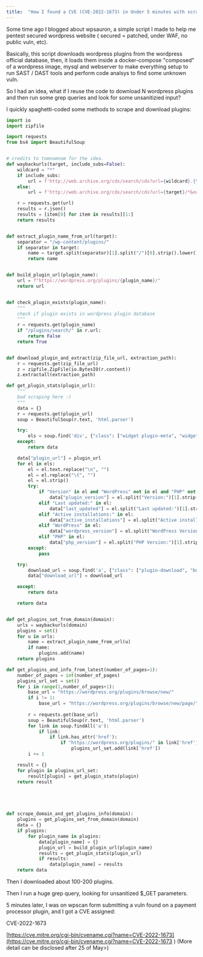 ```yaml
---
title:  "How I found a CVE (CVE-2022-1673) in Under 5 minutes with scraping and grep-fu"
---
```

Some time ago I blogged about wpsauron, a simple script I made to help me pentest secured wordpress website ( secured = patched, under WAF, no public vuln, etc). 


 Basically, this script downloads wordpress plugins from the wordpress official database, then, it loads them inside a docker-compose "composed" of a wordpress image, mysql and webserver to make everything setup to run SAST / DAST tools and perform code analsys to find some unknown vuln.  



So I had an idea, what if I reuse the code to download N wordpress plugins and then run some grep queries and look for some unsanitizied input?

I quickly spaghetti-coded some methods to scrape and download plugins:

```python
import io
import zipfile

import requests
from bs4 import BeautifulSoup


# credits to tomnomnom for the idea.
def waybackurls(target, include_subs=False):
    wildcard = "*"
    if include_subs:
        url = f'http://web.archive.org/cdx/search/cdx?url={wildcard}.{target}/*&output=json&fl=original&collapse=urlkey'
    else:
        url = f'http://web.archive.org/cdx/search/cdx?url={target}/*&output=json&fl=original&collapse=urlkey'

    r = requests.get(url)
    results = r.json()
    results = [item[0] for item in results][1:]
    return results


def extract_plugin_name_from_url(target):
    separator = "/wp-content/plugins/"
    if separator in target:
        name = target.split(separator)[1].split("/")[0].strip().lower()
        return name


def build_plugin_url(plugin_name):
    url = f"https://wordpress.org/plugins/{plugin_name}/"
    return url


def check_plugin_exists(plugin_name):
    """
    check if plugin exists in wordpress plugin database
    """
    r = requests.get(plugin_name)
    if "/plugins/search/" in r.url:
        return False
    return True


def download_plugin_and_extract(zip_file_url, extraction_path):
    r = requests.get(zip_file_url)
    z = zipfile.ZipFile(io.BytesIO(r.content))
    z.extractall(extraction_path)

def get_plugin_stats(plugin_url):
    """
    bad scraping here :)
    """
    data = {}
    r = requests.get(plugin_url)
    soup = BeautifulSoup(r.text, 'html.parser')

    try:
        els = soup.find('div', {"class": ["widget plugin-meta", "widget"]}).find("ul").findAll("li")
    except:
        return data

    data["plugin_url"] = plugin_url
    for el in els:
        el = el.text.replace("\n", "")
        el = el.replace("\t", "")
        el = el.strip()
        try:
            if "Version" in el and "WordPress" not in el and "PHP" not in el:
                data["plugin_version"] = el.split("Version:")[1].strip()
            elif "Last updated:" in el:
                data["last_updated"] = el.split("Last updated:")[1].strip()
            elif "Active installations:" in el:
                data["active_installations"] = el.split("Active installations:")[1].strip()
            elif "WordPress" in el:
                data["wordpress_version"] = el.split("WordPress Version:")[1].strip()
            elif "PHP" in el:
                data["php_version"] = el.split("PHP Version:")[1].strip()
        except:
            pass

    try:
        download_url = soup.find('a', {"class": ["plugin-download", "button", "download-button", "button-large"]})["href"]
        data["download_url"] = download_url

    except:
        return data

    return data


def get_plugins_set_from_domain(domain):
    urls = waybackurls(domain)
    plugins = set()
    for u in urls:
        name = extract_plugin_name_from_url(u)
        if name:
            plugins.add(name)
    return plugins

def get_plugins_and_info_from_latest(number_of_pages=1): 
    number_of_pages = int(number_of_pages)
    plugins_url_set = set()
    for i in range(1,number_of_pages+1):
        base_url = "https://wordpress.org/plugins/browse/new/"
        if i != 1:
            base_url = "https://wordpress.org/plugins/browse/new/page/" + str(i) + "/"
    
        r = requests.get(base_url)
        soup = BeautifulSoup(r.text, 'html.parser')
        for link in soup.findAll('a'):
            if link:
                if link.has_attr('href'):
                    if "https://wordpress.org/plugins/" in link['href']:
                        plugins_url_set.add(link['href'])
        i += 1 

    result = {}
    for plugin in plugins_url_set:
        result[plugin] = get_plugin_stats(plugin)
    return result





def scrape_domain_and_get_plugins_info(domain):
    plugins = get_plugins_set_from_domain(domain)
    data = {}
    if plugins:
        for plugin_name in plugins:
            data[plugin_name] = {}
            plugin_url = build_plugin_url(plugin_name)
            results = get_plugin_stats(plugin_url)
            if results:
                data[plugin_name] = results
    return data

```


Then I  downloaded about 100-200 plugins. 


Then I run a huge grep query, looking for unsanitized $_GET parameters. 


 5 minutes later, I was on wpscan form submitting a vuln found on a payment processor plugin, and I got a CVE assigned:

 CVE-2022-1673

[https://cve.mitre.org/cgi-bin/cvename.cgi?name=CVE-2022-1673](https://cve.mitre.org/cgi-bin/cvename.cgi?name=CVE-2022-1673
)
 (More detail can be disclosed after 25 of May>)